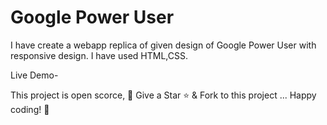 # Google Power User 

I have create a webapp replica of given design of Google Power User with responsive design.
I have used HTML,CSS.

Live Demo-

This project is open scorce, 🚀 Give a Star ⭐️ & Fork to this project ... Happy coding! 🤩

